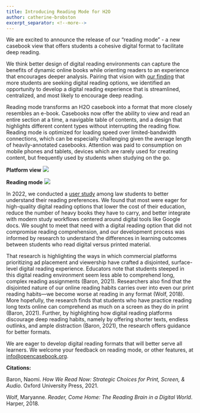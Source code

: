 ```yaml
---
title: Introducing Reading Mode for H2O
author: catherine-brobston
excerpt_separator: <!--more-->
---
```

We are excited to announce the release of our “reading mode” - a new casebook view that offers students a cohesive digital format to facilitate deep reading. 

We think better design of digital reading environments can capture the benefits of dynamic online books while orienting readers to an experience that encourages deeper analysis. Pairing that vision with [our finding](https://lil.law.harvard.edu/blog/2022/09/23/h2o-usability-study-do-students-want-physical-casebooks/) that more students are seeking digital reading options, we identified an opportunity to develop a digital reading experience that is streamlined, centralized, and most likely to encourage deep reading. 

<!--more-->

Reading mode transforms an H2O casebook into a format that more closely resembles an e-book. Casebooks now offer the ability to view and read an entire section at a time, a navigable table of contents, and a design that highlights different content types without interrupting the reading flow. Reading mode is optimized for loading speed over limited-bandwidth connections, which can be especially challenging given the average length of heavily-annotated casebooks. Attention was paid to consumption on mobile phones and tablets, devices which are rarely used for creating content, but frequently used by students when studying on the go. 

**Platform view**
![](https://lil-blog-media.s3.amazonaws.com/Reading_Mode_post.png)


**Reading mode**
![](https://lil-blog-media.s3.amazonaws.com/Reading_Mode_3.png)


In 2022, we conducted a [user study](https://lil-blog-media.s3.amazonaws.com/H2O_Usability_Test_Summary.pdf) among law students to better understand their reading preferences. We found that most were eager for high-quality digital reading options that lower the cost of their education, reduce the number of heavy books they have to carry, and better integrate with modern study workflows centered around digital tools like Google docs. We sought to meet that need with a digital reading option that did not compromise reading comprehension, and our development process was informed by research to understand the differences in learning outcomes between students who read digital versus printed material. 

That research is highlighting the ways in which commercial platforms prioritizing ad placement and viewership have crafted a disjointed, surface-level digital reading experience. Educators note that students steeped in this digital reading environment seem less able to comprehend long, complex reading assignments (Baron, 2021). Researchers also find that the disjointed nature of our online reading habits carries over into even our print reading habits—we become worse at reading in any format (Wolf, 2018). More hopefully, the research finds that students who have practice reading long texts online can comprehend as much on a screen as they do in print (Baron, 2021). Further, by highlighting how digital reading platforms discourage deep reading habits, namely by offering shorter texts, endless outlinks, and ample distraction (Baron, 2021), the research offers guidance for better formats. 

We are eager to develop digital reading formats that will better serve all learners. We welcome your feedback on reading mode, or other features, at info@opencasebook.org. 


**Citations:**

Baron, Naomi. *How We Read Now: Strategic Choices for Print, Screen, & Audio*. Oxford University Press, 2021. 

Wolf, Maryanne. *Reader, Come Home: The Reading Brain in a Digital World*. Harper, 2018. 

